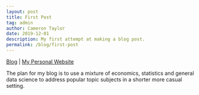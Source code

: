 ```yaml
---
layout: post
title: First Post
tag: admin
author: Cameron Taylor
date: 2019-12-01
description: My first attempt at making a blog post.
permalink: /blog/first-post
---
```


[Blog](https://cameronntaylor.github.io/blog/) | [My Personal Website](https://cameronntaylor.github.io/)

The plan for my blog is to use a mixture of economics, statistics and general data science to address popular topic subjects in a shorter more casual setting.

